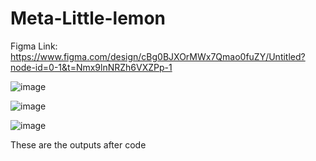# Meta-Little-lemon

Figma Link: https://www.figma.com/design/cBg0BJXOrMWx7Qmao0fuZY/Untitled?node-id=0-1&t=Nmx9lnNRZh6VXZPp-1

![image](https://github.com/user-attachments/assets/baf40ab2-f089-4d18-b0c0-36c78440331a)

![image](https://github.com/user-attachments/assets/56012333-8276-406d-b6df-c28c86d8d1ab)

![image](https://github.com/user-attachments/assets/b221b3a6-0a64-4cec-99f2-542e791a98f4)

These are the outputs after code
